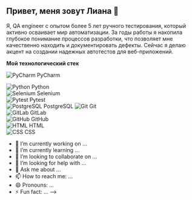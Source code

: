 ## Привет, меня зовут Лиана 👋

Я, QA engineer с опытом более 5 лет ручного тестирования, который активно осваивает мир автоматизации.
За годы работы я накопила глубокое понимание процессов разработки, что позволяет мне качественно находить и документировать дефекты.
Сейчас я делаю акцент на создании надежных автотестов для веб-приложений.

**Мой технологический стек**



![PyCharm](https://img.icons8.com/color/48/000000/pycharm.png) PyCharm  

![Python](https://img.icons8.com/color/48/000000/python.png) Python  
![Selenium](https://simpleicons.org/icons/selenium.svg) Selenium  
![Pytest](https://simpleicons.org/icons/pytest.svg) Pytest  
![PostgreSQL](https://simpleicons.org/icons/postgresql.svg) PostgreSQL 
![Git](https://img.icons8.com/color/48/000000/git.png) Git  
![GitLab](https://img.icons8.com/color/48/000000/gitlab.png) GitLab  
![GitHub](https://img.icons8.com/color/48/000000/github.png) GitHub  
![HTML](https://img.icons8.com/color/48/000000/html-5.png) HTML  
![CSS](https://img.icons8.com/color/48/000000/css3.png) CSS 
- 🔭 I’m currently working on ...
- 🌱 I’m currently learning ...
- 👯 I’m looking to collaborate on ...
- 🤔 I’m looking for help with ...
- 💬 Ask me about ...
- 📫 How to reach me: ...
- 😄 Pronouns: ...
- ⚡ Fun fact: ...
-->
